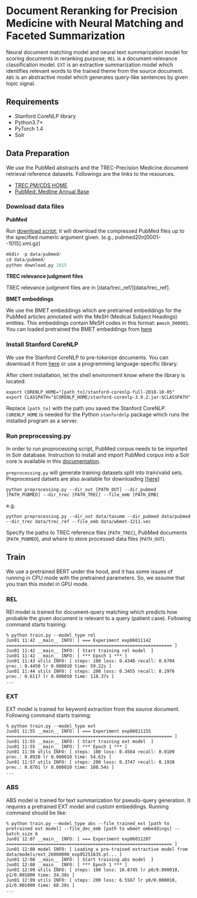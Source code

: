 # Document Reranking for Precision Medicine with Neural Matching and Faceted Summarization

Neural document matching model and neural text summarization model for scoring documents in reranking purpose; `REL` is a document-relevance classification model. `EXT` is an extractive summarization model which identifies relevant words to the trained theme from the source document. `ABS` is an abstractive model which generates query-like sentences by given topic signal.

## Requirements

- Stanford CoreNLP library
- Python3.7+
- PyTorch 1.4
- Solr


## Data Preparation

We use the PubMed abstracts and the TREC-Precision Medicine document retrieval reference datasets. Followings are the links to the resources.

- [TREC PM/CDS HOME](http://www.trec-cds.org/)
- [PubMed: Medline Annual Base](ftp://ftp.ncbi.nlm.nih.gov/pubmed/baseline/)

### Download data files

**PubMed**

Run [download script](data/pubmed/download.py); it will download the compressed PubMed files up to the specified numeric argument given. (e.g., pubmed20n[0001--1015].xml.gz)

```python
mkdir -p data/pubmed/
cd data/pubmed/
python download.py 1015
```

**TREC relevance judgment files**

TREC relevance judgment files are in [data/trec_ref/](data/trec_ref].

**BMET embeddings**

We use the BMET embeddings which are pretrained embeddings for the PubMed articles annotated with the MeSH (Medical Subject Headings) entities. This embeddings contain MeSH codes in this format: `𝛆mesh_D00001`. You can loaded pretrained the BMET embeddings from [here](https://drive.google.com/file/d/1s1Axugg--VoKq-pWzI95wGIWe0tPs1q0/view?usp=sharing)

### Install Stanford CoreNLP

We use the Stanford CoreNLP to pre-tokenize documents. You can download it from [here](https://stanfordnlp.github.io/CoreNLP/) or use a programming language-specific library.

After client installation, let the shell environment know where the library is located:

```shell script
export CORENLP_HOME="[path_to]/stanford-corenlp-full-2018-10-05"
export CLASSPATH="$CORENLP_HOME/stanford-corenlp-3.9.2.jar:$CLASSPATH"
```

Replace `[path_to]` with the path you saved the Stanford CoreNLP. `CORENLP_HOME` is needed for the Python `stanfordnlp` package which runs the installed program as a server.

### Run preprocessing.py

In order to run proprocessing script, PubMed corpus needs to be imported in Solr database. Instruction to install and import PubMed corpus into a Solr core is available in this [documentation](https://tinyurl.com/yyxwx8wv).

`preprocessing.py` will generate training datasets split into train/valid sets. Preprocessed datsets are also available for downloading [[here](https://drive.google.com/file/d/1bHRhDV-SYJysr_w7mdGg7Yc4ep__S0gj/view?usp=sharing)]

```shell script
python preprocessing.py --dir_out [PATH_OUT] --dir_pubmed [PATH_PUBMED] --dir_trec [PATH_TREC] --file_emb [PATH_EMB]
```

e.g.
```
python preprocessing.py --dir_out data/tasumm --dir_pubmed data/pubmed --dir_trec data/trec_ref --file_emb data/wbmet-1211.vec
```

Specify the paths to TREC reference files (`PATH_TREC`), PubMed documents (`PATH_PUBMED`), and where to store processed data files (`PATH_OUT`).


## Train

We use a pretrained BERT under the hood, and it has some issues of running in CPU mode with the pretrained parameters. So, we assume that you train this model in GPU mode. 

### REL

REl model is trained for document-query matching which predicts how probable the given document is relevant to a query (patient case). Following command starts training:

```
% python train.py --model_type rel 
Jun01 11:42 __main__ INFO: [ === Experiment exp06011142 =============================================================== ]
Jun01 11:42 __main__ INFO: [ Start training rel model  ]
Jun01 11:42 __main__ INFO: [ *** Epoch 1 *** ]
Jun01 11:43 utils INFO: [ steps: 100 loss: 0.4340 recall: 0.6704 prec.: 0.4450 lr 0.000010 time: 59.22s ]
Jun01 11:44 utils INFO: [ steps: 200 loss: 0.3455 recall: 0.2976 prec.: 0.6117 lr 0.000010 time: 118.37s ]
...
```

### EXT

EXT model is trained for keyword extraction from the source document. Following command starts training:

```
% python train.py --model_type ext
Jun01 11:55 __main__ INFO: [ === Experiment exp06011155 =============================================================== ]
Jun01 11:55 __main__ INFO: [ Start training ext model  ]
Jun01 11:55 __main__ INFO: [ *** Epoch 1 *** ]
Jun01 11:56 utils INFO: [ steps: 100 loss: 0.4564 recall: 0.0109 prec.: 0.8920 lr 0.000010 time: 54.62s ]
Jun01 11:57 utils INFO: [ steps: 200 loss: 0.3747 recall: 0.1938 prec.: 0.8701 lr 0.000010 time: 108.54s ]
...
```

### ABS

ABS model is trained for text summarization for pseudo-query generation. It requires a pretrained EXT model and custom embeddings. Running command should be like:

```
% python train.py --model_type abs --file_trained_ext [path to pretrained ext model] --file_dec_emb [path to wbmet embeddings] --batch_size 6
Jun01 12:07 __main__ INFO: [ === Experiment exp06011207 =============================================================== ]
Jun01 12:08 model INFO: [ Loading a pre-trained extractive model from data/models/ext_26000000_exp05251635.pt... ]
Jun01 12:08 __main__ INFO: [ Start training abs model  ]
Jun01 12:08 __main__ INFO: [ *** Epoch 1 *** ]
Jun01 12:09 utils INFO: [ steps: 100 loss: 16.8745 lr p0/0.000010, p1/0.001000 time: 34.38s ]
Jun01 12:09 utils INFO: [ steps: 200 loss: 6.5567 lr p0/0.000010, p1/0.001000 time: 68.20s ]
...
```

